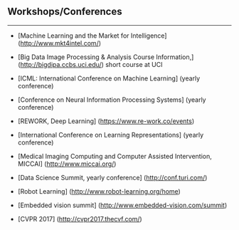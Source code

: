 

## Workshops/Conferences
---------------------

* [Machine Learning and the Market for Intelligence] (http://www.mkt4intel.com/)

* [Big Data Image Processing & Analysis Course Information,] (http://bigdipa.ccbs.uci.edu/)
short course at UCI


* [ICML: International Conference on Machine Learning] (yearly conference)

* [Conference on Neural Information Processing Systems] (yearly conference)

* [REWORK, Deep Learning] (https://www.re-work.co/events)

* [International Conference on Learning Representations] (yearly conference)

* [Medical Imaging Computing and Computer Assisted Intervention, MICCAI] (http://www.miccai.org/)

* [Data Science Summit, yearly conference] (http://conf.turi.com/)

* [Robot Learning] (http://www.robot-learning.org/home)

* [Embedded vision summit] (http://www.embedded-vision.com/summit)
* [CVPR 2017] (http://cvpr2017.thecvf.com/)



